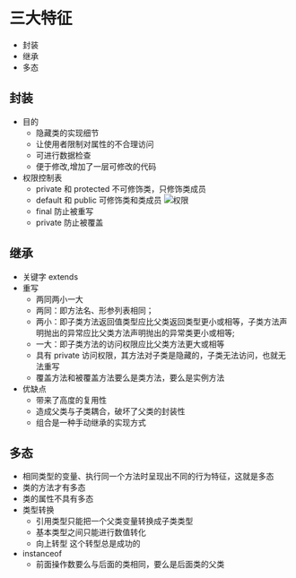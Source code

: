 # 三大特征

- 封装
- 继承
- 多态

## 封装

- 目的
  - 隐藏类的实现细节
  - 让使用者限制对属性的不合理访问
  - 可进行数据检查
  - 便于修改,增加了一层可修改的代码
- 权限控制表
  - private 和 protected 不可修饰类，只修饰类成员
  - default 和 public 可修饰类和类成员
    ![权限](./img/permiss.png)
  - final 防止被重写
  - private 防止被覆盖

## 继承

- 关键字 extends
- 重写
  - 两同两小一大
  - 两同：即方法名、形参列表相同；
  - 两小：即子类方法返回值类型应比父类返回类型更小或相等，子类方法声明抛出的异常应比父类方法声明抛出的异常类更小或相等;
  - 一大：即子类方法的访问权限应比父类方法更大或相等
  - 具有 private 访问权限，其方法对子类是隐藏的，子类无法访问，也就无法重写
  - 覆盖方法和被覆盖方法要么是类方法，要么是实例方法
- 优缺点
  - 带来了高度的复用性
  - 造成父类与子类耦合，破坏了父类的封装性
  - 组合是一种手动继承的实现方式

## 多态

- 相同类型的变量、执行同一个方法时呈现出不同的行为特征，这就是多态
- 类的方法才有多态
- 类的属性不具有多态
- 类型转换
  - 引用类型只能把一个父类变量转换成子类类型
  - 基本类型之间只能进行数值转化
  - 向上转型 这个转型总是成功的
- instanceof
  - 前面操作数要么与后面的类相同，要么是后面类的父类
